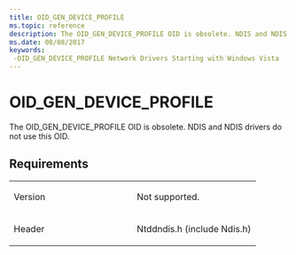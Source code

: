 ```yaml
---
title: OID_GEN_DEVICE_PROFILE
ms.topic: reference
description: The OID_GEN_DEVICE_PROFILE OID is obsolete. NDIS and NDIS drivers do not use this OID.
ms.date: 08/08/2017
keywords: 
 -OID_GEN_DEVICE_PROFILE Network Drivers Starting with Windows Vista
---
```


# OID\_GEN\_DEVICE\_PROFILE


The OID\_GEN\_DEVICE\_PROFILE OID is obsolete. NDIS and NDIS drivers do not use this OID.

## Requirements

<table>
<colgroup>
<col width="50%" />
<col width="50%" />
</colgroup>
<tbody>
<tr class="odd">
<td><p>Version</p></td>
<td><p>Not supported.</p></td>
</tr>
<tr class="even">
<td><p>Header</p></td>
<td>Ntddndis.h (include Ndis.h)</td>
</tr>
</tbody>
</table>

 

 




